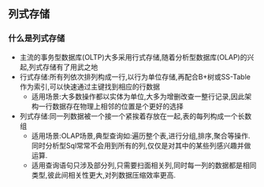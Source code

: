 ## 列式存储

### 什么是列式存储

- 主流的事务型数据库(OLTP)大多采用行式存储,随着分析型数据库(OLAP)的兴起,列式存储有了用武之地
- 行式存储:所有列依次排列构成一行,以行为单位存储,再配合B+树或SS-Table作为索引,可以快速通过主键找到相应的行数据
  - 适用场景:大多数操作都以实体为单位,大多为增删改查一整行记录,因此架构一行数据存在物理上相邻的位置是个更好的选择
- 列式存储:同一列数据被一个接一个紧挨着存放在一起,表的每列构成一个长数组
  - 适用场景:OLAP场景,典型查询如:遍历整个表,进行分组,排序,聚合等操作.同时分析型Sql常常不会用到所有的列,仅仅是对其中的某些列感兴趣并做运算.
  - 适用查询语句只涉及部分列,只需要扫面相关列,同时每一列的数据都是相同类型,彼此间相关性更大,对列数据压缩效率更高.

